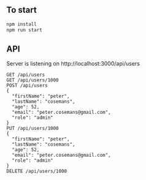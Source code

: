 ## To start

```bash
npm install
npm run start
```

## API

Server is listening on http://localhost:3000/api/users

```
GET /api/users
GET /api/users/1000
POST /api/users
{
  "firstName": "peter",
  "lastName": "cosemans",
  "age": 52,
  "email": "peter.cosemans@gmail.com",
  "role": "admin"
}
PUT /api/users/1000
{
  "firstName": "peter",
  "lastName": "cosemans",
  "age": 52,
  "email": "peter.cosemans@gmail.com",
  "role": "admin"
}
DELETE /api/users/1000
```
